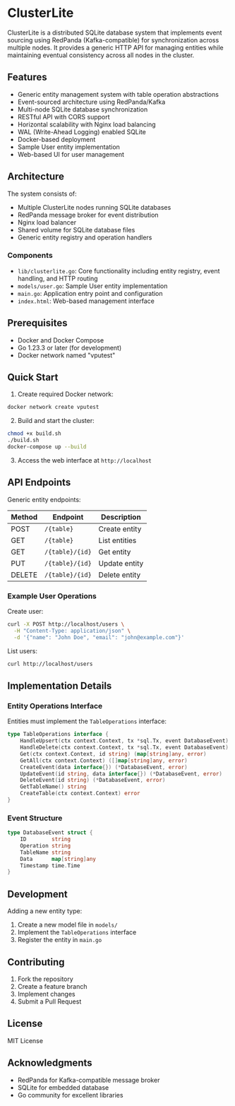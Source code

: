 # ClusterLite

ClusterLite is a distributed SQLite database system that implements event sourcing using RedPanda (Kafka-compatible) for synchronization across multiple nodes. It provides a generic HTTP API for managing entities while maintaining eventual consistency across all nodes in the cluster.

## Features

- Generic entity management system with table operation abstractions
- Event-sourced architecture using RedPanda/Kafka
- Multi-node SQLite database synchronization
- RESTful API with CORS support
- Horizontal scalability with Nginx load balancing
- WAL (Write-Ahead Logging) enabled SQLite
- Docker-based deployment
- Sample User entity implementation
- Web-based UI for user management

## Architecture

The system consists of:

- Multiple ClusterLite nodes running SQLite databases
- RedPanda message broker for event distribution
- Nginx load balancer
- Shared volume for SQLite database files
- Generic entity registry and operation handlers

### Components

- `lib/clusterlite.go`: Core functionality including entity registry, event handling, and HTTP routing
- `models/user.go`: Sample User entity implementation
- `main.go`: Application entry point and configuration
- `index.html`: Web-based management interface

## Prerequisites

- Docker and Docker Compose
- Go 1.23.3 or later (for development)
- Docker network named "vputest"

## Quick Start

1. Create required Docker network:
```bash
docker network create vputest
```

2. Build and start the cluster:
```bash
chmod +x build.sh
./build.sh
docker-compose up --build
```

3. Access the web interface at `http://localhost`

## API Endpoints

Generic entity endpoints:

| Method | Endpoint | Description |
|--------|----------|-------------|
| POST | `/{table}` | Create entity |
| GET | `/{table}` | List entities |
| GET | `/{table}/{id}` | Get entity |
| PUT | `/{table}/{id}` | Update entity |
| DELETE | `/{table}/{id}` | Delete entity |

### Example User Operations

Create user:
```bash
curl -X POST http://localhost/users \
  -H "Content-Type: application/json" \
  -d '{"name": "John Doe", "email": "john@example.com"}'
```

List users:
```bash
curl http://localhost/users
```

## Implementation Details

### Entity Operations Interface

Entities must implement the `TableOperations` interface:

```go
type TableOperations interface {
    HandleUpsert(ctx context.Context, tx *sql.Tx, event DatabaseEvent) error
    HandleDelete(ctx context.Context, tx *sql.Tx, event DatabaseEvent) error
    Get(ctx context.Context, id string) (map[string]any, error)
    GetAll(ctx context.Context) ([]map[string]any, error)
    CreateEvent(data interface{}) (*DatabaseEvent, error)
    UpdateEvent(id string, data interface{}) (*DatabaseEvent, error)
    DeleteEvent(id string) (*DatabaseEvent, error)
    GetTableName() string
    CreateTable(ctx context.Context) error
}
```

### Event Structure

```go
type DatabaseEvent struct {
    ID        string
    Operation string
    TableName string
    Data      map[string]any
    Timestamp time.Time
}
```

## Development

Adding a new entity type:

1. Create a new model file in `models/`
2. Implement the `TableOperations` interface
3. Register the entity in `main.go`

## Contributing

1. Fork the repository
2. Create a feature branch
3. Implement changes
4. Submit a Pull Request

## License

MIT License

## Acknowledgments

- RedPanda for Kafka-compatible message broker
- SQLite for embedded database
- Go community for excellent libraries
